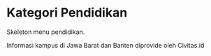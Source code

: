 # Kategori Pendidikan

Skeleton menu pendidikan.

Informasi kampus di Jawa Barat dan Banten diprovide oleh Civitas.id
